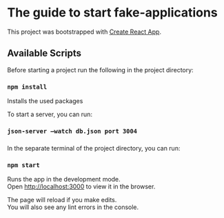 # The guide to start fake-applications

This project was bootstrapped with [Create React App](https://github.com/facebook/create-react-app).

## Available Scripts

Before starting a project run the following in the project directory:

### `npm install`

Installs the used packages

To start a server, you can run:

### `json-server –watch db.json port 3004`


###

In the separate terminal of the project directory, you can run:

### `npm start`

Runs the app in the development mode.\
Open [http://localhost:3000](http://localhost:3000) to view it in the browser.

The page will reload if you make edits.\
You will also see any lint errors in the console.

